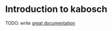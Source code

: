 # Introduction to kabosch

TODO: write [great documentation](http://jacobian.org/writing/great-documentation/what-to-write/)
